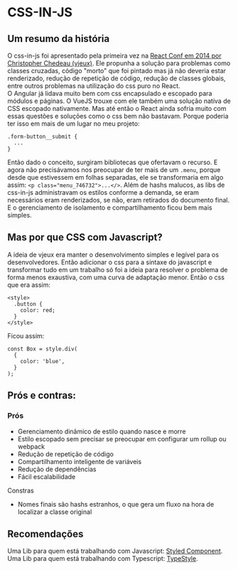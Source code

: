 # CSS-IN-JS

## Um resumo da história

O css-in-js foi apresentado pela primeira vez na [React Conf em 2014 por Christopher Chedeau (vjeux)](https://speakerdeck.com/vjeux/react-css-in-js). Ele propunha
a solução para problemas como classes cruzadas, código "morto" que foi pintado mas já não deveria estar renderizado, redução de repetição de código, redução de classes globais,
entre outros problemas na utilização do css puro no React.  
O Angular já lidava muito bem com css encapsulado e escopado para módulos e páginas. O VueJS trouxe com ele também uma solução nativa de CSS escopado nativamente.
Mas até então o React ainda sofria muito com essas questões e soluções como o css bem não bastavam. Porque poderia ter isso em mais de um lugar no meu projeto:

```
.form-button__submit {
  ...
}
```

Então dado o conceito, surgiram bibliotecas que ofertavam o recurso. E agora não precisávamos nos preocupar de ter mais de um ```.menu```, porque desde que estivessem em folhas
separadas, ele se transformaria em algo assim: ```<p class="menu_746732">...</>```. Além de hashs malucos, as libs de css-in-js administravam os estilos conforme a demanda,
se eram necessários eram renderizados, se não, eram retirados do documento final. E o gerenciamento de isolamento e compartilhamento ficou bem mais simples.

## Mas por que CSS com Javascript? 

A ideia de vjeux era manter o desenvolvimento simples e legível para os desenvolvedores. Então adicionar o css para a sintaxe do javascript e transformar tudo em um trabalho
só foi a ideia para resolver o problema de forma menos exaustiva, com uma curva de adaptação menor. Então o css que era assim:

```
<style>
  .button {
    color: red;
  }
</style>
```

Ficou assim: 

```
const Box = style.div(
  {
    color: 'blue',
  }
);
```

## Prós e contras:

### Prós

- Gerenciamento dinâmico de estilo quando nasce e morre
- Estilo escopado sem precisar se preocupar em configurar um rollup ou webpack
- Redução de repetição de código
- Compartilhamento inteligente de variáveis
- Redução de dependências 
- Fácil escalabilidade

Constras
- Nomes finais são hashs estranhos, o que gera um fluxo na hora de localizar a classe original

## Recomendações

Uma Lib para quem está trabalhando com Javascript: [Styled Component](https://styled-components.com/).  
Uma Lib para quem está trabalhando com Typescript: [TypeStyle](https://github.com/typestyle/typestyle).
